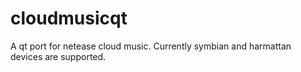 # cloudmusicqt
A qt port for netease cloud music. Currently symbian and harmattan devices are supported.

